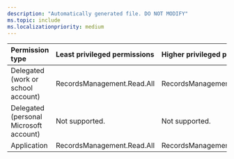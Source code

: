 ```yaml
---
description: "Automatically generated file. DO NOT MODIFY"
ms.topic: include
ms.localizationpriority: medium
---
```


|Permission type|Least privileged permissions|Higher privileged permissions|
|:---|:---|:---|
|Delegated (work or school account)|RecordsManagement.Read.All|RecordsManagement.ReadWrite.All|
|Delegated (personal Microsoft account)|Not supported.|Not supported.|
|Application|RecordsManagement.Read.All|RecordsManagement.ReadWrite.All|